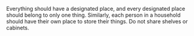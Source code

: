 Everything should have a designated place, and every designated place should belong to only one thing. Similarly, each person in a household should have their own place to store their things. Do not share shelves or cabinets.